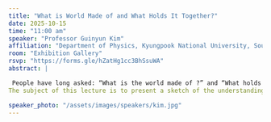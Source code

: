 ```yaml
---
title: "What is World Made of and What Holds It Together?"
date: 2025-10-15
time: "11:00 am"
speaker: "Professor Guinyun Kim"
affiliation: "Department of Physics, Kyungpook National University, South Korea"
room: "Exhibition Gallery"
rsvp: "https://forms.gle/hZatHg1cc3BhSsuWA"
abstract: |

 People have long asked: “What is the world made of ?” and “What holds it together ?”. People have come to realize that the matter of the world is made from a few fundamental building blocks of nature. By fundamental building blocks we mean objects that are simple and structureless not made of anything smaller.
The subject of this lecture is to present a sketch of the understanding we have today of what we consider to be fundamental building blocks or fundamental particles and the interactions between them. By adopting a semi-historical path, we shall meander through a century or so of discoveries which have led to the establishing of the currently accepted picture and outline some of the outstanding unsolved problems of this picture.

speaker_photo: "/assets/images/speakers/kim.jpg"
---
```

